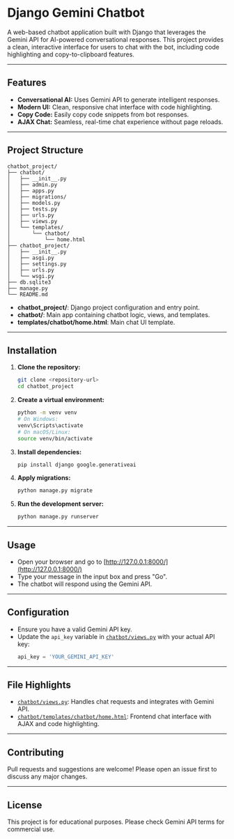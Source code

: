 # Django Gemini Chatbot

A web-based chatbot application built with Django that leverages the Gemini API for AI-powered conversational responses. This project provides a clean, interactive interface for users to chat with the bot, including code highlighting and copy-to-clipboard features.

---

## Features

- **Conversational AI:** Uses Gemini API to generate intelligent responses.
- **Modern UI:** Clean, responsive chat interface with code highlighting.
- **Copy Code:** Easily copy code snippets from bot responses.
- **AJAX Chat:** Seamless, real-time chat experience without page reloads.

---

## Project Structure

```
chatbot_project/
├── chatbot/
│   ├── __init__.py
│   ├── admin.py
│   ├── apps.py
│   ├── migrations/
│   ├── models.py
│   ├── tests.py
│   ├── urls.py
│   ├── views.py
│   └── templates/
│       └── chatbot/
│           └── home.html
├── chatbot_project/
│   ├── __init__.py
│   ├── asgi.py
│   ├── settings.py
│   ├── urls.py
│   └── wsgi.py
├── db.sqlite3
├── manage.py
└── README.md
```

- **chatbot_project/**: Django project configuration and entry point.
- **chatbot/**: Main app containing chatbot logic, views, and templates.
- **templates/chatbot/home.html**: Main chat UI template.

---

## Installation

1. **Clone the repository:**
   ```sh
   git clone <repository-url>
   cd chatbot_project
   ```

2. **Create a virtual environment:**
   ```sh
   python -m venv venv
   # On Windows:
   venv\Scripts\activate
   # On macOS/Linux:
   source venv/bin/activate
   ```

3. **Install dependencies:**
   ```sh
   pip install django google.generativeai
   ```

4. **Apply migrations:**
   ```sh
   python manage.py migrate
   ```

5. **Run the development server:**
   ```sh
   python manage.py runserver
   ```

---

## Usage

- Open your browser and go to [http://127.0.0.1:8000/](http://127.0.0.1:8000/)
- Type your message in the input box and press "Go".
- The chatbot will respond using the Gemini API.

---

## Configuration

- Ensure you have a valid Gemini API key.
- Update the `api_key` variable in [`chatbot/views.py`](chatbot/views.py) with your actual API key:
  ```python
  api_key = 'YOUR_GEMINI_API_KEY'
  ```

---

## File Highlights

- [`chatbot/views.py`](chatbot/views.py): Handles chat requests and integrates with Gemini API.
- [`chatbot/templates/chatbot/home.html`](chatbot/templates/chatbot/home.html): Frontend chat interface with AJAX and code highlighting.

---

## Contributing

Pull requests and suggestions are welcome! Please open an issue first to discuss any major changes.

---

## License

This project is for educational purposes. Please check Gemini API terms for commercial use.
